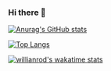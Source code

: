 ### Hi there 👋

[![Anurag's GitHub stats](https://github-readme-stats.vercel.app/api?username=SiroSong&show_icons=true&theme=material-palenight)](https://github.com/anuraghazra/github-readme-stats)

[![Top Langs](https://github-readme-stats.vercel.app/api/top-langs/?username=SiroSong&show_icons=true&theme=material-palenight)](https://github.com/anuraghazra/github-readme-stats)

[![willianrod's wakatime stats](https://github-readme-stats.vercel.app/api/wakatime?username=SiroSong&theme=material-palenight)](https://github.com/anuraghazra/github-readme-stats)
